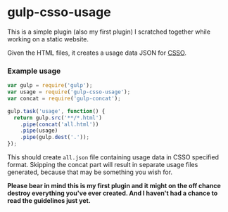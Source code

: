 # gulp-csso-usage

This is a simple plugin (also my first plugin) I scratched together while working on a static website.

Given the HTML files, it creates a usage data JSON for [CSSO](https://github.com/css/csso).

### Example usage

```javascript
var gulp = require('gulp');
var usage = require('gulp-csso-usage');
var concat = require('gulp-concat');

gulp.task('usage', function() {
  return gulp.src('**/*.html')
    .pipe(concat('all.html'))
    .pipe(usage)
    .pipe(gulp.dest('.'));
});
```

This should create `all.json` file containing usage data in CSSO specified format. Skipping the concat part will result in separate usage files generated, because that may be something you wish for.

**Please bear in mind this is my first plugin and it might on the off chance destroy everything you've ever created. And I haven't had a chance to read the guidelines just yet.**
